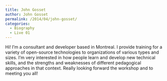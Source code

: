 ```yaml
---
title: John Gosset
author: John Gosset
permalink: /2014/04/john-gosset/
categories:
  - Biography
  - Live 01
---
```

Hi! I&#8217;m a consultant and developer based in Montreal. I provide training for a variety of open-source technologies to organizations of various types and sizes. I&#8217;m very interested in how people learn and develop new technical skills, and the strengths and weaknesses of different pedagogical approaches in that context. Really looking forward the workshop and to meeting you all!
